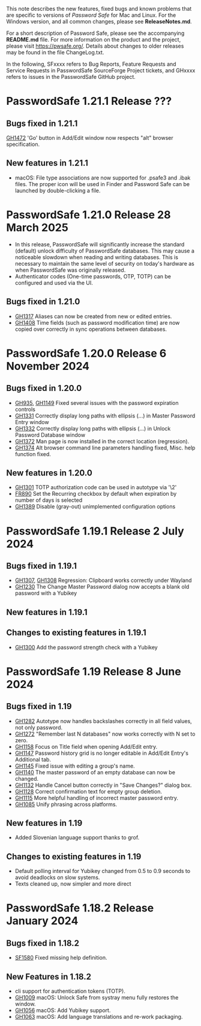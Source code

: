 This note describes the new features, fixed bugs and known problems that are specific to versions of *Password Safe* for Mac and Linux. 
For the Windows version, and all common changes, please see **ReleaseNotes.md**.

For a short description of
Password Safe, please see the accompanying **README.md** file. For more information on the product and the project, please visit
https://pwsafe.org/. Details about changes to older releases may be found in the file ChangeLog.txt.

In the following, SFxxxx refers to Bug Reports, Feature Requests and Service Requests in PasswordSafe SourceForge Project tickets, and GHxxxx refers to issues in the PasswordSafe GitHub project.


PasswordSafe 1.21.1 Release ???
===============================

Bugs fixed in 1.21.1
--------------------
[GH1472](https://github.com/pwsafe/pwsafe/issues/1472) 'Go' button in Add/Edit window now respects "alt" browser specification.

New features in 1.21.1
----------------------
* macOS: File type associations are now supported for .psafe3 and .ibak files.  The proper icon will be used in Finder and Password Safe can be launched by double-clicking a file.


PasswordSafe 1.21.0 Release 28 March 2025
=========================================

* In this release, PasswordSafe will significantly increase the standard (default) unlock difficulty of PasswordSafe databases. This may cause a noticeable slowdown when reading and writing databases.
 This is necessary to maintain the same level of security on today's hardware as when PasswordSafe was originally released.
* Authenticator codes (One-time passwords, OTP, TOTP) can be configured and used via the UI.

Bugs fixed in 1.21.0
--------------------
* [GH1317](https://github.com/pwsafe/pwsafe/issues/1317) Aliases can now be created from new or edited entries.
* [GH1408](https://github.com/pwsafe/pwsafe/issues/1408) Time fields (such as password modification time) are now copied over correctly in sync operations between databases.

PasswordSafe 1.20.0 Release 6 November 2024
===========================================

Bugs fixed in 1.20.0
--------------------
* [GH935](https://github.com/pwsafe/pwsafe/issues/935), [GH1149](https://github.com/pwsafe/pwsafe/issues/1149) Fixed several issues with the password expiration controls
* [GH1331](https://github.com/pwsafe/pwsafe/issues/1331) Correctly display long paths with ellipsis (...) in Master Password Entry window
* [GH1332](https://github.com/pwsafe/pwsafe/issues/1332) Correctly display long paths with ellipsis (...) in Unlock Password Database window
* [GH1372](https://github.com/pwsafe/pwsafe/issues/1372) Man page is now installed in the correct location (regression).
* [GH1374](https://github.com/pwsafe/pwsafe/issues/1374) Alt browser command line parameters handling fixed, Misc. help function fixed.

New features in 1.20.0
----------------------
* [GH1301](https://github.com/pwsafe/pwsafe/issues/1301) TOTP authorization code can be used in autotype via '\2'
* [FR890](https://sourceforge.net/p/passwordsafe/feature-requests/890) Set the Recurring checkbox by default when expiration by number of days is selected
* [GH1389](https://github.com/pwsafe/pwsafe/pull/1389) Disable (gray-out) unimplemented configuration options


PasswordSafe 1.19.1 Release 2 July 2024
=======================================

Bugs fixed in 1.19.1
--------------------
* [GH1307](https://github.com/pwsafe/pwsafe/issues/1307), [GH1308](https://github.com/pwsafe/pwsafe/issues/1308) Regression: Clipboard works correctly under Wayland
* [GH1230](https://github.com/pwsafe/pwsafe/issues/1230) The Change Master Password dialog now accepts a blank old password with a Yubikey

New features in 1.19.1
----------------------

Changes to existing features in 1.19.1
--------------------------------------
* [GH1300](https://github.com/pwsafe/pwsafe/issues/1300) Add the password strength check with a Yubikey


PasswordSafe 1.19 Release 8 June 2024
=====================================

Bugs fixed in 1.19
------------------
* [GH1282](https://github.com/pwsafe/pwsafe/issues/1282) Autotype now handles backslashes correctly in all field values, not only password.
* [GH1272](https://github.com/pwsafe/pwsafe/issues/1272) "Remember last N databases" now works correctly with N set to zero.
* [GH1158](https://github.com/pwsafe/pwsafe/issues/1158) Focus on Title field when opening Add/Edit entry.
* [GH1147](https://github.com/pwsafe/pwsafe/issues/1147) Password history grid is no longer editable in Add/Edit Entry's Additional tab.
* [GH1145](https://github.com/pwsafe/pwsafe/issues/1145) Fixed issue with editing a group's name.
* [GH1140](https://github.com/pwsafe/pwsafe/issues/1140) The master password of an empty database can now be changed.
* [GH1132](https://github.com/pwsafe/pwsafe/issues/1132) Handle Cancel button correctly in "Save Changes?" dialog box.
* [GH1128](https://github.com/pwsafe/pwsafe/issues/1128) Correct confirmation text for empty group deletion.
* [GH1115](https://github.com/pwsafe/pwsafe/issues/1115) More helpful handling of incorrect master password entry.
* [GH1085](https://github.com/pwsafe/pwsafe/issues/1085) Unify phrasing across platforms.


New features in 1.19
--------------------
* Added Slovenian language support thanks to grof.

Changes to existing features in 1.19
------------------------------------
* Default polling interval for Yubikey changed from 0.5 to 0.9 seconds to avoid deadlocks on slow systems.
* Texts cleaned up, now simpler and more direct

PasswordSafe 1.18.2 Release January 2024
========================================

Bugs fixed in 1.18.2
--------------------
* [SF1580](https://sourceforge.net/p/passwordsafe/bugs/1580/) Fixed missing help definition.

New Features in 1.18.2
----------------------
* cli support for authentication tokens (TOTP).
* [GH1009](https://github.com/pwsafe/pwsafe/issues/1009) macOS: Unlock Safe from systray menu fully restores the window.
* [GH1056](https://github.com/pwsafe/pwsafe/issues/1056) macOS: Add Yubikey support.
* [GH1063](https://github.com/pwsafe/pwsafe/issues/1063) macOS: Add language translations and re-work packaging.

